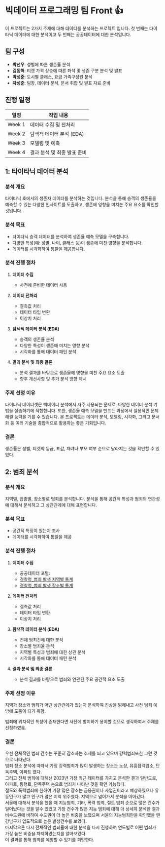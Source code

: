 # 빅데이터 프로그래밍 팀 Front 👍
이 프로젝트는 2가지 주제에 대해 데이터를 분석하는 프로젝트 입니다. 
첫 번째는 타이타닉 데이터에 대한 분석이고 두 번째는 공공데이터에 대한 분석입니다. 

## 팀 구성
- **박선우**: 성별에 따른 생존률 분석
- **김동혁**: 티켓 가격 상승에 따른 좌석 및 생존 구분 분석 및 발표
- **박성준**: 도시별 클래스, 요금 가족구성원 분석
- **차성준**: 팀장, 데이터 분석, 문서 취합 및 발표 자료 준비

## 진행 일정
| 일정 | 작업 내용 |
|------|-----------|
| Week 1 | 데이터 수집 및 전처리 |
| Week 2 | 탐색적 데이터 분석 (EDA) |
| Week 3 | 모델링 및 예측 |
| Week 4 | 결과 분석 및 최종 발표 준비 |


## 1: 타이타닉 데이터 분석 

### 분석 개요
타이타닉 호에서의 생존자 데이터를 분석하는 것입니다. 분석을 통해 승객의 생존율을 예측할 수 있는 다양한 인사이트를 도출하고, 생존에 영향을 미치는 주요 요소를 확인할 것입니다.

### 분석 목표
- 타이타닉 승객 데이터를 분석하여 생존율 예측 모델을 구축합니다.
- 다양한 특성(예: 성별, 나이, 클래스 등)이 생존에 미친 영향을 분석합니다.
- 데이터를 시각화하여 통찰을 제공합니다.

### 분석 진행 절차 
1. **데이터 수집**  
   - 사전에 준비한 데이터 사용
     
2. **데이터 전처리**  
   - 결측값 처리
   - 데이터 타입 변환
   - 이상치 처리
     
3. **탐색적 데이터 분석 (EDA)**  
   - 승객의 생존율 분석
   - 다양한 특성이 생존에 미치는 영향 분석
   - 시각화를 통해 데이터 패턴 분석

4. **결과 분석 및 최종 결론**  
   - 분석 결과를 바탕으로 생존율에 영향을 미친 주요 요소 도출
   - 향후 개선사항 및 추가 분석 방향 제시


### 주제 선정 이유
타이타닉 데이터셋은 빅데이터 분석에서 자주 사용되는 문제로, 다양한 데이터 분석 기법을 실습하기에 적합합니다. 또한, 생존율 예측 모델을 만드는 과정에서 실용적인 문제 해결 능력을 기를 수 있습니다. 본 프로젝트는 데이터 분석, 모델링, 시각화, 그리고 문서화 등 여러 기술을 종합적으로 활용하는 좋은 기회입니다.

### 결론
생존률은 성별, 티켓의 등급, 표값, 자녀나 부모 여부 순으로 달라지는 것을 확인할 수 있었다. 

## 2: 범죄 분석

### 분석 개요
지역별, 업종별, 장소별로 범죄를 분석합니다. 분석을 통해 공간적 특성과 범죄의 연관성에 대해서 분석하고 그 상관관계에 대해 표현합니다. 

### 분석 목표
- 공간적 특징이 있는지 조사 
- 데이터를 시각화하여 통찰을 제공

### 분석 진행 절차 
1. **데이터 수집**  
   - 공공데이터 포털:
   - [경찰청_범죄 발생 지역별 통계](https://www.data.go.kr/data/3074462/fileData.do#/layer_data_infomation)
   - [경찰청_범죄 발생 장소별 통계](https://www.data.go.kr/data/3074463/fileData.do#/layer_data_infomation)
     
     
2. **데이터 전처리**  
   - 결측값 처리
   - 데이터 타입 변환
   - 이상치 처리
     
3. **탐색적 데이터 분석 (EDA)**  
   - 전체 범죄건에 대한 분석
   - 장소별 범죄율 분석
   - 지역별 특성과 범죄에 대한 상관 분석
   - 시각화를 통해 데이터 패턴 분석

4. **결과 분석 및 최종 결론**
   - 분석 결과를 바탕으로 범죄와 연관된 주요 공간적 요소 도출


### 주제 선정 이유
지역과 장소와 범죄가 어떤 상관관계가 있는지 분석하여 진상을 밝해내고 사전 범죄 예방에 도움이 되기 위함. 

범죄에 위치적인 특성이 존재한다면 사전에 방지하기 용이할 것으로 생각하여서 주제를 선정하였음. 

### 결론
우선 전체적인 범죄 건수는 꾸준히 감소하는 추세를 띄고 있으며 강력범죄또한 그런 것으로 나타났다.   
범죄 장소 분석에 따라서 가장 강력범죄가 많이 발생하는 장소는 노상, 유흥접객업소, 단독주택, 아파트 였다.   
그리고 전체 범죄에 대해선 2023년 가장 최근 데이터를 가지고 분석한 결과 일반도로, 아파트, 통행로, 단독주택 순으로 범죄가 나타난 것을 확인 가능했다.   
절도와 폭력범죄에 한하여 가장 많은 장소는 금융권이나 사업권이라고 예상하였으나 유동인구가 많고 인구가 많은 지역 위주였다. 
지역으로 넘어가서 분석을 이어갔다.   
서울에 대해서 분석을 했을 때 지능범죄, 기타, 폭력 범죄, 절도 범죄 순으로 많은 건수가 일어났다는 것을 알수 있었고 
가장 건수가 많은 지능 범죄에 대해 더 상세히 분석한 결과 비수도권에 비하여 수도권이 더 높은 비중을 보였으며 서울의 지능범죄만을 확인했을 땐 강남구가 압도적으로 높은 발생건수를 보였다.   
마지막으론 다시 전체적인 범죄율에 대한 분석을 다시 진행하여 연도별로 어떤 범죄가 가장 높은 비중을 차지하였는지를 알아보았다.   
이 결과를 통해 범죄를 예방할 수 있기를 희망한다.   

